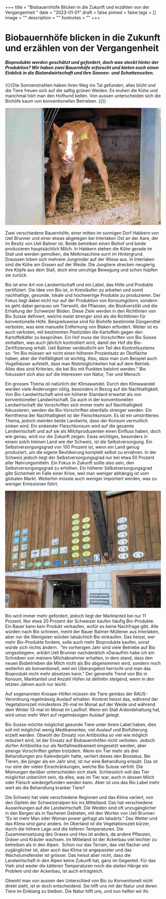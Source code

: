 +++
title = "Biobauernhöfe Blicken in die Zukunft und erzählen von der Vergangenheit "
date = "2023-01-01"
draft = false
pinned = false
tags = []
image = ""
description = ""
footnotes = ""
+++
<!--StartFragment-->

# Biobauernhöfe blicken in die Zukunft und erzählen von der Vergangenheit 

<!--EndFragment-->

<!--StartFragment-->

##### Bioprodukte werden geschätzt und gefordert, doch was steckt hinter der Produktion? Wir haben zwei Bauernhöfe erforscht und bieten euch einen Einblick in die Biolandwirtschaft und ihre Sonnen- und Schattenseiten.  

<!--EndFragment-->

<!--StartFragment-->

{{</lead>}}Die Sonnenstrahlen haben ihren Weg ins Tal gefunden, alles blüht und die Tiere freuen sich auf die saftig grünen Weiden. Es muhen die Kühe und manchmal hört man den Hofhund bellen. Von aussen unterscheiden sich die Biohöfe kaum von konventionellen Betrieben. {{</lead>}}

<!--EndFragment-->

![ Ein neugieriges Kalb auf dem Hof Balmer-Müllener Quelle: Eigene Quelle](bild-1.jpg)

<!--StartFragment-->

Zwei verschiedene Bauernhöfe, einer mitten im sonnigen Dorf Habkern von Ueli Brunner und einer etwas abgelegen bei Interlaken Ost an der Aare, der im Besitz von Ueli Balmer ist. Beide betreiben einen Biohof und beide produzieren hauptsächlich Milch. In Habkern stehen die Kühe gerade im Stall und werden gemolken, die Melkmaschine surrt im Hintergrund. Draussen toben sich mehrere Jungrinder auf der Wiese aus. In Interlaken sind die Kühe am Grasen auf der Weide. Die Jungtiere strecken neugierig ihre Köpfe aus dem Stall, doch eine unruhige Bewegung und schon hüpfen sie zurück. 

<!--EndFragment-->

<!--StartFragment-->

Bio ist eine Art von Landwirtschaft und ein Label, das Höfe und Produkte zertifiziert. Die Idee von Bio ist, in Kreisläufen zu arbeiten und somit nachhaltige, gesunde, lokale und hochwertige Produkte zu produzieren. Der Fokus liegt dabei nicht nur auf der Produktion von Konsumgütern, sondern es geht dabei genauso um Tierwohl, die Pflanzen, die Biodiversität und die Erhaltung der Schweizer Böden. Diese Ziele werden in den Richtlinien von Bio Suisse definiert, welche meist strenger sind als die Richtlinien für konventionelle Höfe. Beispielsweise sind für Biohöfe bestimmte Düngemittel verboten, was eine manuelle Entfernung von Blaken erfordert. Weiter ist es auch verboten, mit bestimmten Pestiziden die Kartoffeln gegen den Kartoffelkäfer zu besprühen. Ein Hof muss die Vorschriften von Bio Suisse einhalten, was auch jährlich kontrolliert wird, damit der Hof die Bio-Zertifizierung erhält. Ueli Balmer verdeutlicht ein Teil des Kontrollsystems so: “Im Bio müssen wir nicht einen höheren Prozentsatz an Ökofläche haben, aber die Vielfältigkeit ist wichtig. Also, dass man zum Beispiel auch Vogelhäuser aufstellt, dass man Nistmöglichkeiten hat auf dem Betrieb. Alles dies sind Kriterien, die bei Bio mit Punkten belohnt werden.” Bio fokussiert sich also auf die Interessen von Natur, Tier und Mensch.

<!--EndFragment-->

<!--StartFragment-->

Ein grosses Thema ist natürlich der Klimawandel. Durch den Klimawandel werden viele Änderungen nötig, besonders in Bezug auf die Nachhaltigkeit. Von Bio-Landwirtschaft wird ein höherer Standard erwartet als von konventioneller Landwirtschaft. Da auch in der konventionellen Landwirtschaft die Vorschriften sich immer mehr auf Nachhaltigkeit fokussieren, werden die Bio-Vorschriften ebenfalls strenger werden. Ein Kernthema der Nachhaltigkeit ist der Fleischkonsum. Es ist ein umstrittenes Thema, jedoch meinten beide Landwirte, dass der Konsum vermutlich sinken wird. Ein sinkender Fleischkonsum wird auf die gesamte Landwirtschaft und auf sie als Milchproduzenten einen Einfluss haben, doch wie genau, wird nur die Zukunft zeigen. Ewas wichtiges, besonders in einem solch kleinen Land wie der Schweiz, ist die Selbstversorgung. Ein Selbstversorgungsgrad von 100 Prozent ist, wenn ein Land genug produziert, um die eigene Bevölkerung komplett selbst zu ernähren. In der Schweiz jedoch liegt der Selbstversorgungsgrad nur bei etwa 50 Prozent aller Nahrungsmitteln. Ein Fokus in Zukunft sollte also sein, den Selbstversorgungsgrad zu erhöhen. Ein höherer Selbstversorgungsgrad gibt Sicherheit im Falle einer Krise, weil man weniger abhängig ist vom globalen Markt. Weiterhin müsste auch weniger importiert werden, was zu weniger Emissionen führt. 

<!--EndFragment-->

![Auszeichnungen für Milchqualität und für Kühe auf dem Hof von Ueli Brunner Quelle: Eigene Quelle](bild-2.jpg)



<!--StartFragment-->

Bio wird immer mehr gefordert, jedoch liegt der Marktanteil bei nur 11 Prozent. Nur etwa 20 Prozent der Schweizer kaufen häufig Bio-Produkte. Ein Bauer kann kein Produkt verkaufen, wofür es keine Nachfrage gibt. Alle würden nach Bio schreien, meint der Bauer Balmer-Müllener aus Interlaken, aber nur die Wenigsten würden tatsächlich Bio einkaufen. Das heisst, wer mehr Bio-Produkte fordere, solle auch mehr Bioprodukte kaufen, sonst würde sich nichts ändern.  “lm vorherigen Jahr sind viele Betriebe auf Bio umgestiegen», erklärt Ueli Brunner nachdenklich «Daraufhin habe ich ein Schreiben von meinem Milchabnehmer erhalten, in dem stand, dass den neuen Biobetrieben die Milch nicht als Bio abgenommen wird, sondern noch weiterhin als konventionell, weil ein Überangebot herrscht und man das Bioprodukt nicht mehr absetzen kann.” Der generelle Trend von Bio in Konsum, Marktanteil und Anzahl Höfen ist definitiv steigend, wenn in den letzten Jahren auch nur leicht. 

<!--EndFragment-->

<!--StartFragment-->

Auf sogenannten Knospe-Höfen müssen die Tiere gemäss der RAUS-Verordnung regelmässig Auslauf erhalten. Konkret heisst das, während der Vegetationszeit mindestens 26-mal im Monat auf der Weide und während dem Winter 13-mal im Monat im Laufhof. Wenn ein Stall Anbindehaltung hat, wird umso mehr Wert auf regelmässigen Auslauf gelegt.

<!--EndFragment-->

<!--StartFragment-->

Bio Suisse möchte möglichst gesunde Tiere unter ihrem Label haben, dies soll mit möglichst wenig Medikamenten, viel Auslauf und Biofütterung erzielt werden. Obwohl der Einsatz von Antibiotika so viel wie möglich reduziert wird, ist der Einsatz auf Biobauernhöfen nicht verboten. Jedoch dürfen Antibiotika nur als Notfallmedikament eingesetzt werden, aber strenge Vorschriften gelten trotzdem. Wenn ein Tier mehr als drei Behandlungen pro Kalenderjahr hatte, verliert dieses den Biostatus. Bei Tieren, die jünger als ein Jahr sind, ist nur eine Behandlung erlaubt. Das ist nur eine der vielen Einschränkungen, welche Bio Suisse vertritt. Die Meinungen darüber unterscheiden sich stark. Schliesslich soll das Tier möglichst unberührt sein, da alles, was im Tier war, auch in dessen Milch oder Fleisch wiedergefunden werden kann. Aber ist uns das Bio Label mehr wert als die Behandlung kranker Tiere?

<!--EndFragment-->

<!--StartFragment-->

Die Schweiz hat viele verschiedene Regionen und das Klima variiert, von den Gipfeln der Schweizeralpen bis ins Mittelland. Das hat verschiedene Auswirkungen auf die Landwirtschaft. Die Weiden sind oft unzugänglicher in den Bergen als in flacheren Gebieten, mit den Worten von Ueli Brunner: “Es ist mehr Man oder Woman power gefragt als talwärts.” Das Wetter und das Klima sind ganz anders. Im Oberland ist die Vegetationszeit kürzer, durch die höhere Lage und die tieferen Temperaturen. Die Zusammensetzung des Grases und Heu ist anders, da andere Pflanzen, Gräser und Kräuter wachsen. Im Mitteland ist der Ackerbau viel leichter zu betreiben als in den Alpen.  Schon nur das Terrain, das viel flacher und zugänglicher ist, aber auch das Klima ist angepasster und das Wachstumsfenster ist grösser. Das heisst aber nicht, dass die Landwirtschaft in den Alpen keine Zukunft hat, ganz im Gegenteil. Für das Vieh sind weder die kälteren Temperaturen noch die steilen Hänge ein Problem und der Ackerbau, ist auch ertragreich.

<!--EndFragment-->

<!--StartFragment-->

Obwohl man von aussen den Unterschied von Bio zu Konventionell nicht direkt sieht, ist er doch entscheidend. Sie hilft uns mit der Natur und deren Tiere im Einklang zu bleiben. Die Natur hilft uns, und nun helfen wir ihr. 

<!--EndFragment-->